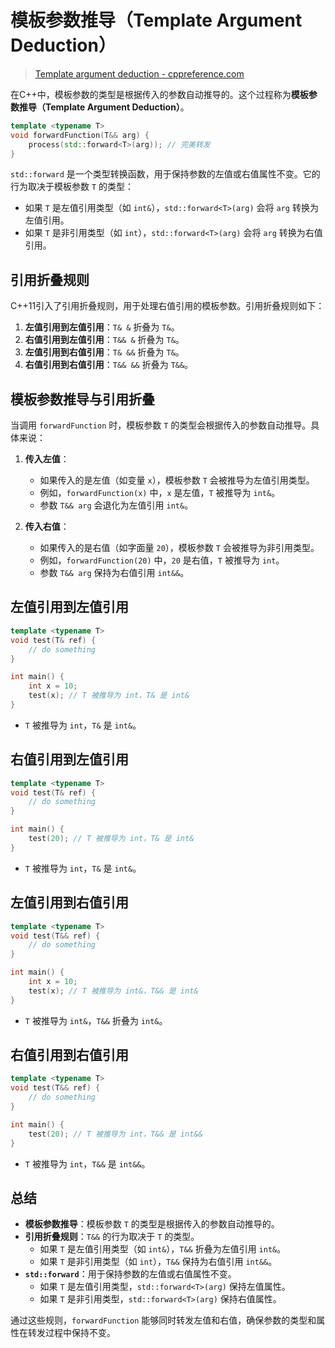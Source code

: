 
# 模板参数推导（Template Argument Deduction）
> [Template argument deduction - cppreference.com](https://en.cppreference.com/w/cpp/language/template_argument_deduction.html) 

在C++中，模板参数的类型是根据传入的参数自动推导的。这个过程称为**模板参数推导（Template Argument Deduction）**。

```cpp
template <typename T>
void forwardFunction(T&& arg) {
    process(std::forward<T>(arg)); // 完美转发
}
```

`std::forward` 是一个类型转换函数，用于保持参数的左值或右值属性不变。它的行为取决于模板参数 `T` 的类型：

- 如果 `T` 是左值引用类型（如 `int&`），`std::forward<T>(arg)` 会将 `arg` 转换为左值引用。
- 如果 `T` 是非引用类型（如 `int`），`std::forward<T>(arg)` 会将 `arg` 转换为右值引用。

## 引用折叠规则
C++11引入了引用折叠规则，用于处理右值引用的模板参数。引用折叠规则如下：

1. **左值引用到左值引用**：`T& &` 折叠为 `T&`。
2. **右值引用到左值引用**：`T&& &` 折叠为 `T&`。
3. **左值引用到右值引用**：`T& &&` 折叠为 `T&`。
4. **右值引用到右值引用**：`T&& &&` 折叠为 `T&&`。

## 模板参数推导与引用折叠
当调用 `forwardFunction` 时，模板参数 `T` 的类型会根据传入的参数自动推导。具体来说：

1. **传入左值**：
   - 如果传入的是左值（如变量 `x`），模板参数 `T` 会被推导为左值引用类型。
   - 例如，`forwardFunction(x)` 中，`x` 是左值，`T` 被推导为 `int&`。
   - 参数 `T&& arg` 会退化为左值引用 `int&`。

2. **传入右值**：
   - 如果传入的是右值（如字面量 `20`），模板参数 `T` 会被推导为非引用类型。
   - 例如，`forwardFunction(20)` 中，`20` 是右值，`T` 被推导为 `int`。
   - 参数 `T&& arg` 保持为右值引用 `int&&`。

## 左值引用到左值引用
```cpp
template <typename T>
void test(T& ref) {
    // do something
}

int main() {
    int x = 10;
    test(x); // T 被推导为 int，T& 是 int&
}
```
- `T` 被推导为 `int`，`T&` 是 `int&`。

## 右值引用到左值引用
```cpp
template <typename T>
void test(T& ref) {
    // do something
}

int main() {
    test(20); // T 被推导为 int，T& 是 int&
}
```
- `T` 被推导为 `int`，`T&` 是 `int&`。

## 左值引用到右值引用
```cpp
template <typename T>
void test(T&& ref) {
    // do something
}

int main() {
    int x = 10;
    test(x); // T 被推导为 int&，T&& 是 int&
}
```
- `T` 被推导为 `int&`，`T&&` 折叠为 `int&`。

## 右值引用到右值引用
```cpp
template <typename T>
void test(T&& ref) {
    // do something
}

int main() {
    test(20); // T 被推导为 int，T&& 是 int&&
}
```
- `T` 被推导为 `int`，`T&&` 是 `int&&`。

## 总结
- **模板参数推导**：模板参数 `T` 的类型是根据传入的参数自动推导的。
- **引用折叠规则**：`T&&` 的行为取决于 `T` 的类型。
  - 如果 `T` 是左值引用类型（如 `int&`），`T&&` 折叠为左值引用 `int&`。
  - 如果 `T` 是非引用类型（如 `int`），`T&&` 保持为右值引用 `int&&`。
- **`std::forward`**：用于保持参数的左值或右值属性不变。
  - 如果 `T` 是左值引用类型，`std::forward<T>(arg)` 保持左值属性。
  - 如果 `T` 是非引用类型，`std::forward<T>(arg)` 保持右值属性。

通过这些规则，`forwardFunction` 能够同时转发左值和右值，确保参数的类型和属性在转发过程中保持不变。